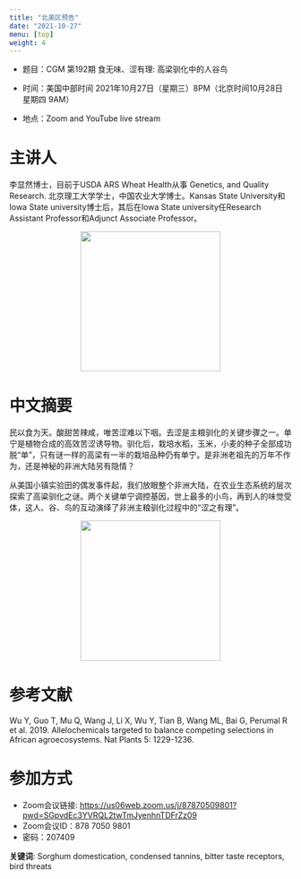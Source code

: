 ```yaml
---
title: "北美区预告"
date: "2021-10-27"
menu: [top]
weight: 4
---
```


- 题目：CGM 第192期 食无味、涩有理: 高梁驯化中的人谷鸟

- 时间：美国中部时间 2021年10月27日（星期三）8PM（北京时间10月28日 星期四 9AM）
- 地点：Zoom and YouTube live stream
# 主讲人
李显然博士，目前于USDA ARS Wheat Health从事 Genetics, and Quality Research.
北京理工大学学士，中国农业大学博士。Kansas State University和Iowa State university博士后，其后在Iowa State university任Research Assistant Professor和Adjunct Associate Professor。

<div align="center">
<img src="https://i.ibb.co/p3fZs0K/1.jpg" height=250>
</div>

# 中文摘要

民以食为天。酸甜苦辣咸，唯苦涩难以下咽。去涩是主粮驯化的关键步骤之一。单宁是植物合成的高效苦涩诱导物。驯化后，栽培水稻，玉米，小麦的种子全部成功脱“单”，只有谜一样的高梁有一半的栽培品种仍有单宁。是非洲老祖先的万年不作为，还是神秘的非洲大陆另有隐情？

从美国小镇实验田的偶发事件起，我们放眼整个非洲大陆，在农业生态系统的层次探索了高粱驯化之谜。两个关键单宁调控基因，世上最多的小鸟，再到人的味觉受体，这人、谷、鸟的互动演绎了非洲主粮驯化过程中的“涩之有理”。

<div align="center">
<img src="https://i.ibb.co/GM7wLnh/2.png" height=250>
</div>

# 参考文献
Wu Y, Guo T, Mu Q, Wang J, Li X, Wu Y, Tian B, Wang ML, Bai G, Perumal R et al. 2019. Allelochemicals targeted to balance competing selections in African agroecosystems. Nat Plants 5: 1229-1236.

# 参加方式
- Zoom会议链接: https://us06web.zoom.us/j/87870509801?pwd=SGpvdEc3YVRQL2twTmJyenhnTDFrZz09
- Zoom会议ID：878 7050 9801
- 密码：207409

**关键词**: Sorghum domestication, condensed tannins, bitter taste receptors, bird threats

